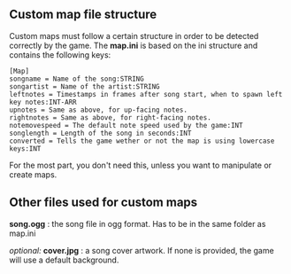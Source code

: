 ## Custom map file structure
Custom maps  must follow a certain structure in order to be detected correctly by the game.
The **map.ini** is based on the ini structure and contains the following keys:

 

  

    [Map]
	songname = Name of the song:STRING
	songartist = Name of the artist:STRING
	leftnotes = Timestamps in frames after song start, when to spawn left key notes:INT-ARR
	upnotes = Same as above, for up-facing notes.
	rightnotes = Same as above, for right-facing notes.
	notemovespeed = The default note speed used by the game:INT
	songlength = Length of the song in seconds:INT
	converted = Tells the game wether or not the map is using lowercase keys:INT

For the most part, you don't need this, unless you want to manipulate or create maps.

## Other files used for custom maps
**song.ogg** : the song file in ogg format. Has to be in the same folder as map.ini

*optional:* **cover.jpg** : a song cover artwork. If none is provided, the game will use a default background.
